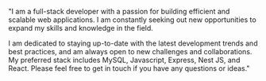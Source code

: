 "I am a full-stack developer with a passion for building efficient and scalable web applications. I am constantly seeking out new opportunities to expand my skills and knowledge in the field. 

I am dedicated to staying up-to-date with the latest development trends and best practices, and am always open to new challenges and collaborations. My preferred stack includes MySQL, Javascript, Express, Nest JS, and React. Please feel free to get in touch if you have any questions or ideas."
